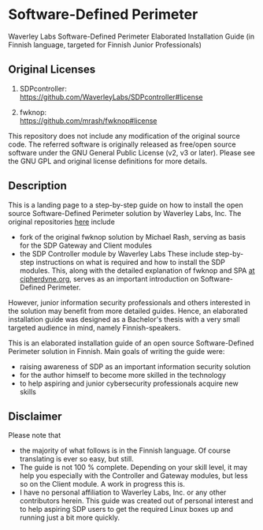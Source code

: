 # Software-Defined Perimeter
Waverley Labs Software-Defined Perimeter Elaborated Installation Guide (in Finnish language, targeted for Finnish Junior Professionals)

## Original Licenses

1) SDPcontroller:  
https://github.com/WaverleyLabs/SDPcontroller#license

2) fwknop:  
https://github.com/mrash/fwknop#license

This repository does not include any modification of the original source code. The referred software is originally released as free/open source software under the GNU General Public License (v2, v3 or later). Please see the GNU GPL and original license definitions for more details.

## Description

This is a landing page to a step-by-step guide on how to install the open source Software-Defined Perimeter solution by Waverley Labs, Inc. The original repositories [here](https://github.com/WaverleyLabs) include 
- fork of the original fwknop solution by Michael Rash, serving as basis for the SDP Gateway and Client modules 
- the SDP Controller module by Waverley Labs
These include step-by-step instructions on what is required and how to install the SDP modules. This, along with the detailed explanation of fwknop and SPA [at cipherdyne.org](https://www.cipherdyne.org/fwknop/docs/fwknop-tutorial.html), serves as an important introduction on Software-Defined Perimeter.

However, junior information security professionals and others interested in the solution may benefit from more detailed guides. Hence, an elaborated installation guide was designed as a Bachelor's thesis with a very small targeted audience in mind, namely Finnish-speakers.

This is an elaborated installation guide of an open source Software-Defined Perimeter solution in Finnish. Main goals of writing the guide were:
- raising awareness of SDP as an important information security solution
- for the author himself to become more skilled in the technology
- to help aspiring and junior cybersecurity professionals acquire new skills

## Disclaimer

Please note that 
- the majority of what follows is in the Finnish language. Of course translating is ever so easy, but still.
- The guide is not 100 % complete. Depending on your skill level, it may help you especially with the Controller and Gateway modules, but less so on the Client module. A work in progress this is.
- I have no personal affiliation to Waverley Labs, Inc. or any other contributors herein. This guide was created out of personal interest and to help aspiring SDP users to get the required Linux boxes up and running just a bit more quickly.

  

